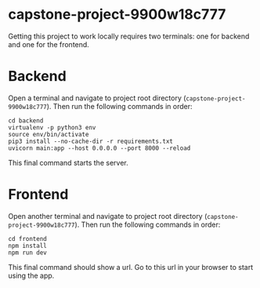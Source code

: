 # capstone-project-9900w18c777
Getting this project to work locally requires two terminals: one for backend and one for the frontend.

# Backend
Open a terminal and navigate to project root directory (`capstone-project-9900w18c777`). Then run the following commands in order:
```
cd backend
virtualenv -p python3 env
source env/bin/activate
pip3 install --no-cache-dir -r requirements.txt
uvicorn main:app --host 0.0.0.0 --port 8000 --reload
```
This final command starts the server.

# Frontend
Open another terminal and navigate to project root directory (`capstone-project-9900w18c777`). Then run the following commands in order:
```
cd frontend
npm install
npm run dev
```
This final command should show a url. Go to this url in your browser to start using the app.
